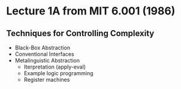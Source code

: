 # Lecture 1A from MIT 6.001 (1986)

## Techniques for Controlling Complexity

- Black-Box Abstraction
- Conventional Interfaces
- Metalinguistic Abstraction
  - Iterpretation (apply-eval)
  - Example logic programming
  - Register machines

